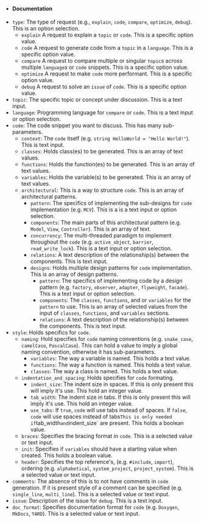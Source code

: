 - #### Documentation
- `type`: The type of request (e.g., `explain`, `code`, `compare`, `optimize`, `debug`). This is an option selection.
	- `explain` A request to explain a `topic` or `code`. This is a specific option value.
	- `code` A request to generate code from a `topic` in a `language`.  This is a specific option value.
	- `compare` A request to compare multiple or singular `topic`s across multiple `language`s  or `code` snippets.  This is a specific option value.
	- `optimize` A request to make `code` more performant.  This is a specific option value.
	- `debug` A request to solve an `issue` of `code`.  This is a specific option value.
- `topic`: The specific topic or concept under discussion. This is a text input.
- `language`: Programming language for `compare` or `code`. This is a text input or option selection.
- `code`: The code snippet you want to discuss. This has many sub-parameters.
	- `context`: The `code` itself (e.g. `string HelloWorld = "Hello World!"`). This is text input.
	- `classes`: Holds class(es) to be generated. This is an array of text values.
	- `functions`: Holds the function(es) to be generated. This is an array  of text values.
	- `variables`: Holds the variable(s) to be generated. This is an array  of text values.
	- `architectural`: This is a way to structure `code`. This is an array of architectural patterns.
		- `pattern`: The specifics of implementing the sub-designs for `code` implementation (e.g. `MCV`). This is a is a text input or option selection.
		- `components`:  The main parts of this architectural pattern (e.g. `Model`, `View`, `Controller`). This is an array of text.
		- `concurrency`: The multi-threaded paradigm to implement throughout the `code` (e.g. `active_object`, `barrier`, `read_write_lock`). This is a text input or option selection.
		- `relations`: A text description of the relationship(s) between the components. This is text input.
		- `designs`: Holds multiple design patterns for `code` implementation. This is an array of design patterns.
			- `pattern`: The specifics of implementing code by a design pattern (e.g. `factory`, `observer`, `adapter`, `flyweight`, `facade`). This is a text input or option selection.
			- `components`: The `classes`, `functions`, and or `variables` for the `pattern` to use. This is an array of selected values from the input of `classes`, `functions`, and `variables` sections.
			- `relations`: A text description of the relationship(s) between the components. This is text input.
- `style`: Holds specifics for `code`.
	- `naming`: Hold specifies for `code` naming conventions (e.g. `snake_case`, `camelCase`, `PascalCase`). This can hold a value to imply a global naming convention, otherwise it has sub-parameters.
		- `variables`: The way a variable is named. This holds a text value.
		- `functions`: The way a function is named. This holds a text value.
		- `classes`: The way a class is named. This holds a text value.
	- `indentation_and_spacing`: Holds specifies for `code` formating.
		- `indent_size`: The indent size in spaces. If this is only present this will imply it's use. This hold an integer value.
		- `tab_width`: The indent size in tabs. If this is only present this will imply it's use. This hold an integer value.
		- `use_tabs`: If `true`, `code` will use tabs instead of spaces. If `false`, `code` will use spaces instead of tabs` This is only needed if `tab_width` and `indent_size` are present. This holds a boolean value.
	- `braces`:  Specifies the bracing format in `code`. This is a selected value or text input.
	- `init`: Specifies if `variables` should have a starting value when created. This holds a boolean value.
	- `header`: Specifies the top reference's, (e.g. `#include`, `import`), ordering (e.g. `alphabetical`, `system_project`, `project_system`). This is a selected value or text input.
- `comments`: The absence of this is to not have comments in `code` generation. If it is present style of a comment can be specified (e.g. `single_line`, `multi_line`). This is a selected value or text input.
- `issue`: Description of the issue for `debug`. This is a text input.
- `doc_format`: Specifies documentation format for `code` (e.g. `Doxygen`, `MkDocs`, `YARD`). This is a selected value or text input.
